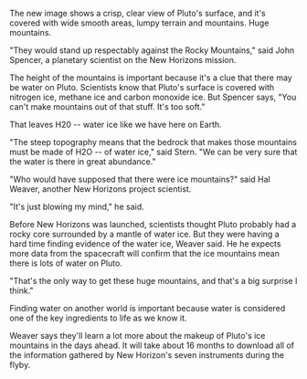 The new image shows a crisp, clear view of Pluto's surface, and it's covered with wide smooth areas, lumpy terrain and mountains. Huge mountains.

"They would stand up respectably against the Rocky Mountains," said John Spencer, a planetary scientist on the New Horizons mission.

The height of the mountains is important because it's a clue that there may be water on Pluto. Scientists know that Pluto's surface is covered with nitrogen ice, methane ice and carbon monoxide ice. But Spencer says, "You can't make mountains out of that stuff. It's too soft."

That leaves H20 -- water ice like we have here on Earth.

"The steep topography means that the bedrock that makes those mountains must be made of H2O -- of water ice," said Stern. "We can be very sure that the water is there in great abundance."

"Who would have supposed that there were ice mountains?" said Hal Weaver, another New Horizons project scientist.

"It's just blowing my mind," he said.

Before New Horizons was launched, scientists thought Pluto probably had a rocky core surrounded by a mantle of water ice. But they were having a hard time finding evidence of the water ice, Weaver said. He he expects more data from the spacecraft will confirm that the ice mountains mean there is lots of water on Pluto.

"That's the only way to get these huge mountains, and that's a big surprise I think."

Finding water on another world is important because water is considered one of the key ingredients to life as we know it.

Weaver says they'll learn a lot more about the makeup of Pluto's ice mountains in the days ahead. It will take about 16 months to download all of the information gathered by New Horizon's seven instruments during the flyby.
